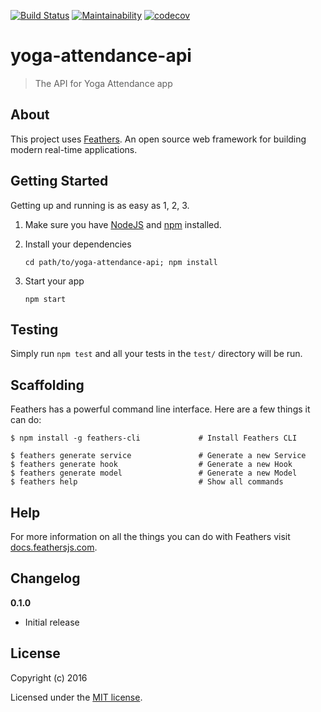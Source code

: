 [![Build Status](https://travis-ci.org/gustavoguichard/yoga-attendance-api.svg?branch=master)](https://travis-ci.org/gustavoguichard/yoga-attendance-api)
[![Maintainability](https://api.codeclimate.com/v1/badges/5dd04ff558e84493f618/maintainability)](https://codeclimate.com/github/gustavoguichard/yoga-attendance-api/maintainability)
[![codecov](https://codecov.io/gh/gustavoguichard/yoga-attendance-api/branch/master/graph/badge.svg)](https://codecov.io/gh/gustavoguichard/yoga-attendance-api)

# yoga-attendance-api

> The API for Yoga Attendance app

## About

This project uses [Feathers](http://feathersjs.com). An open source web framework for building modern real-time applications.

## Getting Started

Getting up and running is as easy as 1, 2, 3.

1. Make sure you have [NodeJS](https://nodejs.org/) and [npm](https://www.npmjs.com/) installed.
2. Install your dependencies

    ```
    cd path/to/yoga-attendance-api; npm install
    ```

3. Start your app

    ```
    npm start
    ```

## Testing

Simply run `npm test` and all your tests in the `test/` directory will be run.

## Scaffolding

Feathers has a powerful command line interface. Here are a few things it can do:

```
$ npm install -g feathers-cli             # Install Feathers CLI

$ feathers generate service               # Generate a new Service
$ feathers generate hook                  # Generate a new Hook
$ feathers generate model                 # Generate a new Model
$ feathers help                           # Show all commands
```

## Help

For more information on all the things you can do with Feathers visit [docs.feathersjs.com](http://docs.feathersjs.com).

## Changelog

__0.1.0__

- Initial release

## License

Copyright (c) 2016

Licensed under the [MIT license](LICENSE).
